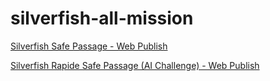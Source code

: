 # silverfish-all-mission

[Silverfish Safe Passage - Web Publish](https://tsherburne.github.io/silverfish-sp-report/)

[Silverfish Rapide Safe Passage (AI Challenge) - Web Publish](https://tsherburne.github.io/silverfish-rsp-report/)
